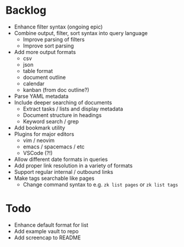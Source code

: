 # Backlog
- Enhance filter syntax (ongoing epic)
- Combine output, filter, sort syntax into query language
  - Improve parsing of filters
  - Improve sort parsing
- Add more output formats
  - csv
  - json 
  - table format 
  - document outline 
  - calendar 
  - kanban (from doc outline?)
- Parse YAML metadata
- Include deeper searching of documents
  - Extract tasks / lists and display metadata
  - Document structure in headings
  - Keyword search / grep
- Add bookmark utility
- Plugins for major editors
  - vim / neovim
  - emacs / spacemacs / etc
  - VSCode (?!)
- Allow different date formats in queries
- Add proper link resolution in a variety of formats
- Support regular internal / outbound links
- Make tags searchable like pages
  - Change command syntax to e.g. `zk list pages` or `zk list tags`

# Todo
- Enhance default format for list
- Add example vault to repo
- Add screencap to README
